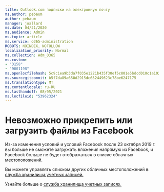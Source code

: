 ```yaml
---
title: Outlook.com подписки на электронную почту
ms.author: pebaum
author: pebaum
manager: joallard
ms.date: 04/21/2020
ms.audience: Admin
ms.topic: article
ms.service: o365-administration
ROBOTS: NOINDEX, NOFOLLOW
localization_priority: Normal
ms.collection: Adm_O365
ms.custom:
- "3158"
- "9001198"
ms.openlocfilehash: 5c9c1ea9b3da7f035e1221b435f30ef5c801e5bdcd010c1a1922d712b6d626b0
ms.sourcegitcommit: b5f7da89a650d2915dc652449623c78be6247175
ms.translationtype: MT
ms.contentlocale: ru-RU
ms.lasthandoff: 08/05/2021
ms.locfileid: "53962324"
---
```

# <a name="unable-to-attach-or-upload-files-from-facebook"></a>Невозможно прикрепить или загрузить файлы из Facebook

Из-за изменения условий и условий Facebook после 23 октября 2019 г. вы больше не сможете загружать вложения напрямую из Facebook, и Facebook больше не будет отображаться в списке облачных местоположений. 

Вы можете управлять списком других облачных местоположений в [служба хранилища учетных записей.](https://go.microsoft.com/fwlink/?linkid=2111075)

Узнайте больше о [служба хранилища учетных записях.](https://support.office.com/article/477cb7cc-5732-4c40-8f23-30472de8138a)
  